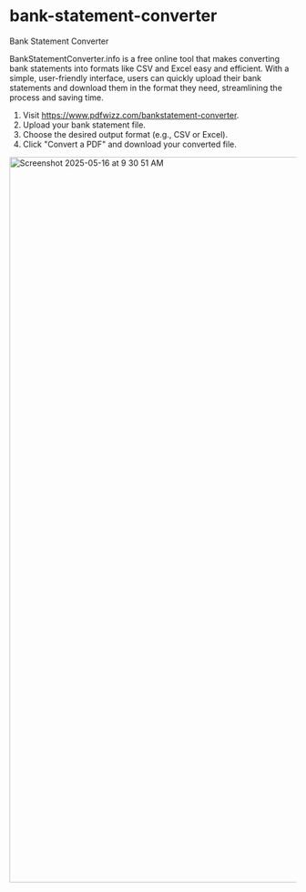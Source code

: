 # bank-statement-converter

Bank Statement Converter

BankStatementConverter.info is a free online tool that makes converting bank statements into formats like CSV and Excel easy and efficient. With a simple, user-friendly interface, users can quickly upload their bank statements and download them in the format they need, streamlining the process and saving time.

1. Visit https://www.pdfwizz.com/bankstatement-converter.
2. Upload your bank statement file.
3. Choose the desired output format (e.g., CSV or Excel).
4. Click "Convert a PDF" and download your converted file.

<img width="1274" alt="Screenshot 2025-05-16 at 9 30 51 AM" src="https://github.com/user-attachments/assets/2f522289-f804-4158-a001-54a4296b0d72" />
